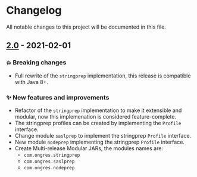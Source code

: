 # Changelog
All notable changes to this project will be documented in this file.

## [2.0] - 2021-02-01
### :boom: Breaking changes
- Full rewrite of the `stringprep` implementation, this release is compatible with Java 8+.

### :sparkles: New features and improvements
- Refactor of the `stringprep` implementation to make it extensible and modular, now this implemenation is considered feature-complete.
- The stringprep profiles can be created by implementing the `Profile` interface.
- Change module `saslprep` to implement the stringprep `Profile` interface.
- New module `nodeprep` implementing the stringprep `Profile` interface.
- Create Multi-release Modular JARs, the modules names are:
  - `com.ongres.stringprep`
  - `com.ongres.saslprep`
  - `com.ongres.nodeprep`

[2.0]: https://gitlab.com/ongresinc/stringprep/-/compare/1.1...2.0
